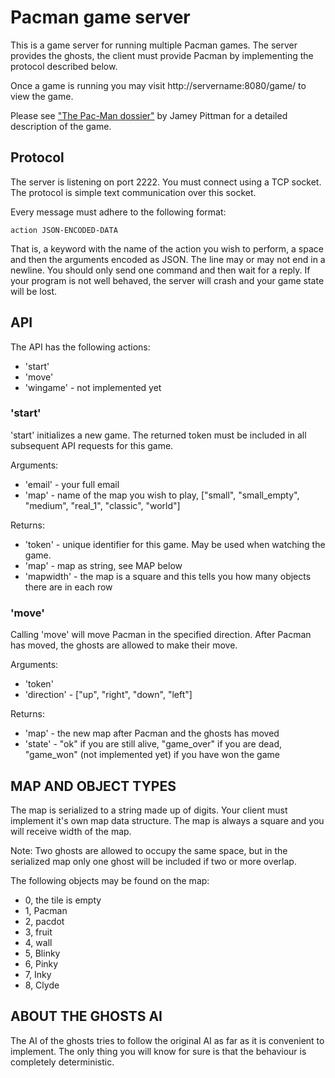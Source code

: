 Pacman game server
==================

This is a game server for running multiple Pacman games. The server provides
the ghosts, the client must provide Pacman by implementing the protocol
described below.

Once a game is running you may visit http://servername:8080/game/ to view the
game.

Please see ["The Pac-Man dossier"](http://home.comcast.net/~jpittman2/pacman/pacmandossier.html)
by Jamey Pittman for a detailed description of the game. 


Protocol
--------

The server is listening on port 2222. You must connect using a TCP socket.
The protocol is simple text communication over this socket.

Every message must adhere to the following format:

    action JSON-ENCODED-DATA

That is, a keyword with the name of the action you wish to perform, a space
and then the arguments encoded as JSON. The line may or may not end in a
newline. You should only send one command and then wait for a reply. If your
program is not well behaved, the server will crash and your game state will
be lost.

API
---

The API has the following actions:

 * 'start'
 * 'move'
 * 'wingame' - not implemented yet


### 'start' ###

'start' initializes a new game. The returned token must be included in all
subsequent API requests for this game.

Arguments:

 * 'email' - your full email
 * 'map' - name of the map you wish to play, ["small", "small_empty", "medium", "real_1", "classic", "world"]

Returns:

 * 'token' - unique identifier for this game. May be used when watching the
   game.
 * 'map' - map as string, see MAP below
 * 'mapwidth' - the map is a square and this tells you how many objects
   there are in each row

### 'move' ###

Calling 'move' will move Pacman in the specified direction. After Pacman has
moved, the ghosts are allowed to make their move.

Arguments:

 * 'token'
 * 'direction' - ["up", "right", "down", "left"]

Returns:

 * 'map' - the new map after Pacman and the ghosts has moved
 * 'state' - "ok" if you are still alive, "game_over" if you are dead,
  "game_won" (not implemented yet) if you have won the game


MAP AND OBJECT TYPES
--------------------

The map is serialized to a string made up of digits. Your client must
implement it's own map data structure. The map is always a square and you
will receive width of the map.

Note: Two ghosts are allowed to occupy the same space, but in the serialized
map only one ghost will be included if two or more overlap.

The following objects may be found on the map:

 * 0, the tile is empty
 * 1, Pacman
 * 2, pacdot
 * 3, fruit
 * 4, wall
 * 5, Blinky
 * 6, Pinky
 * 7, Inky
 * 8, Clyde

ABOUT THE GHOSTS AI
-------------------

The AI of the ghosts tries to follow the original AI as far as it is
convenient to implement. The only thing you will know for sure is that
the behaviour is completely deterministic.


